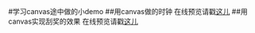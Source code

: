 #学习canvas途中做的小demo
##用canvas做的时钟
在线预览请戳[这儿](https://lauraxu3.github.io/Canvas/clock/clock.html)
##用canvas实现刮奖的效果
在线预览请戳[这儿](https://lauraxu3.github.io/Canvas/lottery/lottery.html)
